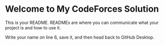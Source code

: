 # Welcome to My CodeForces Solution

This is your README. READMEs are where you can communicate what your project is and how to use it.

Write your name on line 6, save it, and then head back to GitHub Desktop.
